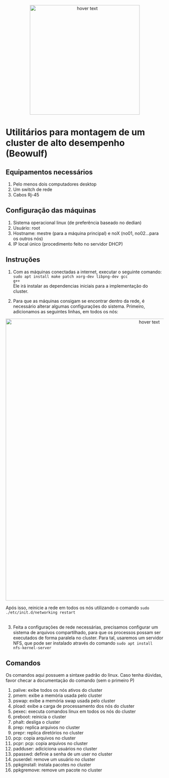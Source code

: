 <p align="center">
  <img src="https://raw.github.com/leodhb/beowulf-utils/master/raw/ifal.png" width="350" title="hover text">
</p>

# Utilitários para montagem de um cluster de alto desempenho (Beowulf)

## Equipamentos necessários

1. Pelo menos dois computadores desktop
2. Um switch de rede
3. Cabos Rj-45

## Configuração das máquinas

1. Sistema operacional linux (de preferência baseado no dedian)
2. Usuário: root
3. Hostname: mestre (para a máquina principal) e noX (no01, no02...para os outros nós)
4. IP local único (procedimento feito no servidor DHCP)

## Instruções

1. Com as máquinas conectadas a internet, executar o seguinte comando: <br>
<code>sudo apt install make patch xorg-dev libpng-dev gcc g++</code><br>
Ele irá instalar as dependencias iniciais para a implementação do cluster.

2. Para que as máquinas consigam se encontrar dentro da rede, é necessário alterar algumas configurações do sistema. Primeiro, adicionamos as seguintes linhas, em todos os nós:
<p align="center">
  <img src="https://raw.github.com/leodhb/beowulf-utils/master/raw/tabela1.png" width="900" title="hover text">
</p>
  Após isso, reinicie a rede em todos os nós utilizando o comando <code>sudo ./etc/init.d/networking restart</code><br><br>

3. Feita a configurações de rede necessárias, precisamos configurar um sistema de arquivos compartilhado, para que os processos possam ser executados de forma paralela no cluster. Para tal, usaremos um servidor NFS, que pode ser instalado através do comando <code>sudo apt install nfs-kernel-server</code><br>

## Comandos
Os comandos aqui possuem a sintaxe padrão do linux. Caso tenha dúvidas, favor checar a documentação do comando (sem o primeiro P)

1. palive: exibe todos os nós ativos do cluster
2. pmem: exibe a memória usada pelo cluster
3. pswap: exibe a memória swap usada pelo cluster
4. pload: exibe a carga de processamento dos nós do cluster
5. pexec: executa comandos linux em todos os nós do cluster
6. preboot: reinicia o cluster
7. phalt: desliga o cluster
8. prep: replica arquivos no cluster
9. prepr: replica diretórios no cluster
10. pcp: copia arquivos no cluster
11. pcpr: pcp: copia arquivos no cluster
12. padduser: adiciciona usuários no cluster
13. ppasswd: definie a senha de um user no cluster
14. puserdel: remove um usuário no cluster
15. ppkginstall: instala pacotes no cluster
16. ppkgremove: remove um pacote no cluster
